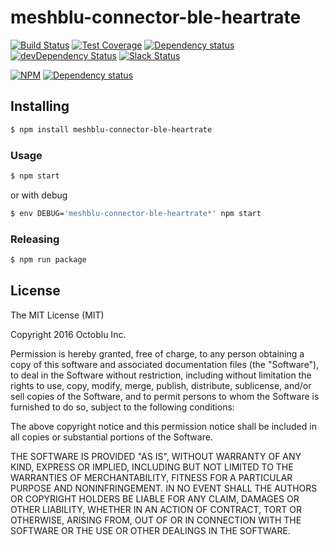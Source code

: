 # meshblu-connector-ble-heartrate

[![Build Status](https://travis-ci.org/octoblu/meshblu-connector-ble-heartrate.svg?branch=master)](https://travis-ci.org/octoblu/meshblu-connector-ble-heartrate)
[![Test Coverage](https://codecov.io/gh/octoblu/meshblu-connector-ble-heartrate/branch/master/graph/badge.svg)](https://codecov.io/gh/octoblu/meshblu-connector-ble-heartrate)
[![Dependency status](http://img.shields.io/david/octoblu/meshblu-connector-ble-heartrate.svg?style=flat)](https://david-dm.org/octoblu/meshblu-connector-ble-heartrate)
[![devDependency Status](http://img.shields.io/david/dev/octoblu/meshblu-connector-ble-heartrate.svg?style=flat)](https://david-dm.org/octoblu/meshblu-connector-ble-heartrate#info=devDependencies)
[![Slack Status](http://community-slack.octoblu.com/badge.svg)](http://community-slack.octoblu.com)

[![NPM](https://nodei.co/npm/meshblu-connector-ble-heartrate.svg?style=flat)](https://npmjs.org/package/meshblu-connector-ble-heartrate)
[![Dependency status](http://img.shields.io/david/octoblu/meshblu-connector-ble-heartrate.svg?style=flat)](https://david-dm.org/octoblu/meshblu-connector-ble-heartrate)


## Installing

```bash
$ npm install meshblu-connector-ble-heartrate
```

### Usage

```bash
$ npm start
```

or with debug

```bash
$ env DEBUG='meshblu-connector-ble-heartrate*' npm start
```

### Releasing

```bash
$ npm run package
```

## License

The MIT License (MIT)

Copyright 2016 Octoblu Inc.

Permission is hereby granted, free of charge, to any person obtaining a copy
of this software and associated documentation files (the "Software"), to deal
in the Software without restriction, including without limitation the rights
to use, copy, modify, merge, publish, distribute, sublicense, and/or sell
copies of the Software, and to permit persons to whom the Software is
furnished to do so, subject to the following conditions:

The above copyright notice and this permission notice shall be included in
all copies or substantial portions of the Software.

THE SOFTWARE IS PROVIDED "AS IS", WITHOUT WARRANTY OF ANY KIND, EXPRESS OR
IMPLIED, INCLUDING BUT NOT LIMITED TO THE WARRANTIES OF MERCHANTABILITY,
FITNESS FOR A PARTICULAR PURPOSE AND NONINFRINGEMENT. IN NO EVENT SHALL THE
AUTHORS OR COPYRIGHT HOLDERS BE LIABLE FOR ANY CLAIM, DAMAGES OR OTHER
LIABILITY, WHETHER IN AN ACTION OF CONTRACT, TORT OR OTHERWISE, ARISING FROM,
OUT OF OR IN CONNECTION WITH THE SOFTWARE OR THE USE OR OTHER DEALINGS IN
THE SOFTWARE.

